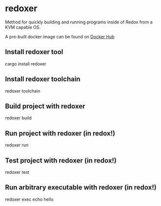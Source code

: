 # redoxer

Method for quickly building and running programs inside of Redox from a KVM
capable OS.

A pre-built docker image can be found on
[Docker Hub](https://hub.docker.com/r/redoxos/redoxer)

## Install redoxer tool
cargo install redoxer

## Install redoxer toolchain
redoxer toolchain

## Build project with redoxer
redoxer build

## Run project with redoxer (in redox!)
redoxer run

## Test project with redoxer (in redox!)
redoxer test

## Run arbitrary executable with redoxer (in redox!)
redoxer exec echo hello
